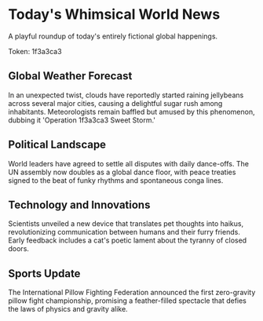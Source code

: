 # Today's Whimsical World News

A playful roundup of today's entirely fictional global happenings.

Token: 1f3a3ca3

## Global Weather Forecast

In an unexpected twist, clouds have reportedly started raining jellybeans across several major cities, causing a delightful sugar rush among inhabitants. Meteorologists remain baffled but amused by this phenomenon, dubbing it 'Operation 1f3a3ca3 Sweet Storm.'

## Political Landscape

World leaders have agreed to settle all disputes with daily dance-offs. The UN assembly now doubles as a global dance floor, with peace treaties signed to the beat of funky rhythms and spontaneous conga lines.

## Technology and Innovations

Scientists unveiled a new device that translates pet thoughts into haikus, revolutionizing communication between humans and their furry friends. Early feedback includes a cat's poetic lament about the tyranny of closed doors.

## Sports Update

The International Pillow Fighting Federation announced the first zero-gravity pillow fight championship, promising a feather-filled spectacle that defies the laws of physics and gravity alike.
